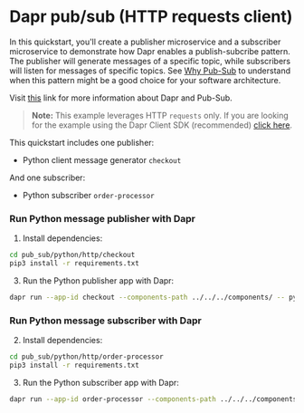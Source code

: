 # Dapr pub/sub (HTTP requests client)

In this quickstart, you'll create a publisher microservice and a subscriber microservice to demonstrate how Dapr enables a publish-subcribe pattern. The publisher will generate messages of a specific topic, while subscribers will listen for messages of specific topics. See [Why Pub-Sub](#why-pub-sub) to understand when this pattern might be a good choice for your software architecture.

Visit [this](https://docs.dapr.io/developing-applications/building-blocks/pubsub/) link for more information about Dapr and Pub-Sub.

> **Note:** This example leverages HTTP `requests` only.  If you are looking for the example using the Dapr Client SDK (recommended) [click here](../sdk/).

This quickstart includes one publisher:

- Python client message generator `checkout` 

And one subscriber: 
 
- Python subscriber `order-processor`

### Run Python message publisher with Dapr

1. Install dependencies: 

<!-- STEP
name: Install python dependencies
-->

```bash
cd pub_sub/python/http/checkout
pip3 install -r requirements.txt 
```
<!-- END_STEP -->
3. Run the Python publisher app with Dapr: 

<!-- STEP
name: Run python publisher
expected_stdout_lines:
  - "You're up and running! Both Dapr and your app logs will appear here."
  - '== APP == INFO:root:Published data: {"orderId": 1}'
  - '== APP == INFO:root:Published data: {"orderId": 2}'
  - "Exited Dapr successfully"
  - "Exited App successfully"
expected_stderr_lines:
output_match_mode: substring
working_dir: ./checkout
background: true
sleep: 10
-->
    
```bash
dapr run --app-id checkout --components-path ../../../components/ -- python3 app.py
```

<!-- END_STEP -->
### Run Python message subscriber with Dapr

2. Install dependencies: 

<!-- STEP
name: Install python dependencies
-->

```bash
cd pub_sub/python/http/order-processor
pip3 install -r requirements.txt 
```
<!-- END_STEP -->
3. Run the Python subscriber app with Dapr: 

<!-- STEP
name: Run python subscriber
expected_stdout_lines:
  - '== APP == Subscriber received : 4'
  - "You're up and running! Both Dapr and your app logs will appear here."
  - "Exited Dapr successfully"
  - "Exited App successfully"
expected_stderr_lines:
output_match_mode: substring
working_dir: ./order-processor
background: true
sleep: 10
-->


```bash
dapr run --app-id order-processor --components-path ../../../components/ --app-port 5001 -- app.py
```

<!-- END_STEP -->
